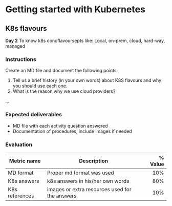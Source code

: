 
# Getting started with Kubernetes


## K8s flavours 

**Day 2**
To know  k8s concflavoursepts like:
Local, on-prem, cloud, hard-way, managed

### Instructions
Create an MD file and document the following points:
1. Tell us a brief history (in your own words) about K8S flavours and why you should use each one.
2. What is the reason why we use cloud providers?

...


### Expected deliverables
- MD file with each activity question answered
- Documentation of procedures, include images if needed

### Evaluation

| Metric name | Description | % Value |
| ----------- |-------------| -------:|
| MD format   | Proper md format was used | 10% |
| K8s answers   | k8s answers in his/her own words | 80% |
| K8s references   | images or extra resources used for the answers | 10% |
